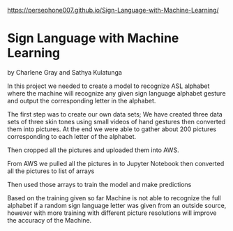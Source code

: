 https://persephone007.github.io/Sign-Language-with-Machine-Learning/
# Sign Language with Machine Learning
by Charlene Gray and Sathya Kulatunga


In this project we needed to create a model to recognize ASL alphabet where the machine will recognize any given sign language alphabet gesture and output the corresponding letter in the alphabet.

The first step was to create our own data sets; We have created three data sets of three skin tones using small videos of hand gestures then converted them into pictures. At the end we were able to gather about 200 pictures corresponding to each letter of the alphabet.

Then cropped all the pictures and uploaded them into AWS.

From AWS we pulled all the pictures in to Jupyter Notebook then converted all the pictures to list of arrays

Then used those arrays to train the model and make predictions

Based on the training given so far Machine is not able to recognize the full alphabet if a random sign language letter was given from an outside source, however with more training with different picture resolutions will improve the accuracy of the Machine.

